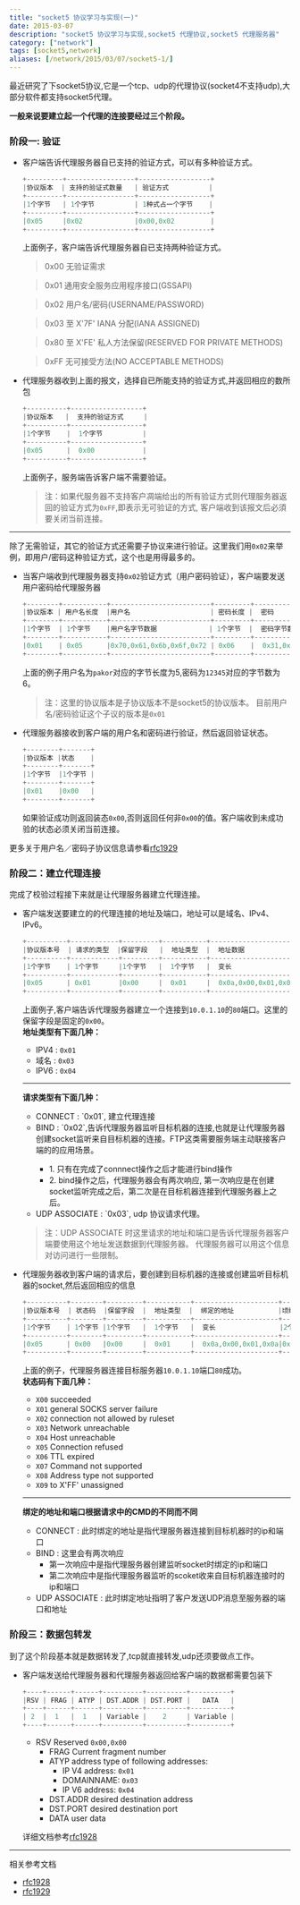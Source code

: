 ```yaml
---
title: "socket5 协议学习与实现(一)"
date: 2015-03-07
description: "socket5 协议学习与实现,socket5 代理协议,socket5 代理服务器"
category: ["network"]
tags: [socket5,network]
aliases: [/network/2015/03/07/socket5-1/]
---
```


最近研究了下socket5协议,它是一个tcp、udp的代理协议(socket4不支持udp),大部分软件都支持socket5代理。

**一般来说要建立起一个代理的连接要经过三个阶段。**

### 阶段一: 验证

* 客户端告诉代理服务器自已支持的验证方式，可以有多种验证方式。

    ```c
    +---------+-----------------+------------------+
    |协议版本  | 支持的验证式数量   | 验证方式          |
    +---------+-----------------+------------------+
    |1个字节   | 1个字节          | 1种式占一个字节    |
    +---------+-----------------+------------------+
    |0x05     |0x02             |0x00,0x02         |
    +---------+-----------------+------------------+
    ```
    上面例子，客户端告诉代理服务器自已支持两种验证方式。

    > 0x00 无验证需求

    > 0x01 通用安全服务应用程序接口(GSSAPI)

    > 0x02 用户名/密码(USERNAME/PASSWORD)

    > 0x03 至 X'7F' IANA 分配(IANA ASSIGNED)

    > 0x80 至 X'FE' 私人方法保留(RESERVED FOR PRIVATE METHODS)

    > 0xFF 无可接受方法(NO ACCEPTABLE METHODS)

* 代理服务器收到上面的报文，选择自已所能支持的验证方式,并返回相应的数所包

    ```c
    +----------+------------------+
    |协议版本   |  支持的验证方式     |
    +----------+------------------+
    |1个字节    |  1个字节          |
    +----------+------------------+
    |0x05      |  0x00            |
    +----------+------------------+
    ```
    上面例子，服务端告诉客户端不需要验证。
    > 注：如果代服务器不支持客户凋端给出的所有验证方式则代理服务器返回的验证方式为`0xFF`,即表示无可验证的方式,
    客户端收到该报文后必須要关闭当前连接。

---
除了无需验证，其它的验证方式还需要子协议来进行验证。这里我们用`0x02`来举例，即用户/密码这种验证方式，这个也是用得最多的。

* 当客户端收到代理服务器支持`0x02`验证方式（用户密码验证），客户端要发送用户密码给代理服务器

    ```c                                                                                    
   +--------+-----------+-------------------------+---------+-------------------------------+
   |协议版本 | 用户名长度  |用户名                    | 密码长度 |  密码                          |
   +--------+-----------+-------------------------+---------+-------------------------------+
   |1个字节  | 1个字节    |用户名字节数据             | 1个字节  |  密码字节数据                   |
   +--------+-----------+-------------------------+---------+-------------------------------+
   |0x01    | 0x05      |0x70,0x61,0x6b,0x6f,0x72 | 0x06    |  0x31,0x32,0x33,0x34,0x35,0x36|
   +--------+-----------+-------------------------+---------+-------------------------------+
    ```
    上面的例子用户名为`pakor`对应的字节长度为5,密码为`12345`对应的字节数为6。
   > 注：这里的协议版本是子协议版本不是socket5的协议版本。
   > 目前用户名/密码验证这个子议的版本是`0x01`

* 代理服务器接收到客户端的用户名和密码进行验证，然后返回验证状态。

    ```c
    +--------+-------+
    |协议版本 |状态    |
    +--------+-------+
    |1个字节  |1个字节 |
    +--------+-------+
    |0x01    |0x00   |
    +--------+-------+
    ```
   如果验证成功则返回装态`0x00`,否则返回任何非`0x00`的值。客户端收到未成功验的状态必须关闭当前连接。

更多关于用户名／密码子协议信息请参看[rfc1929](https://www.ietf.org/rfc/rfc1929.txt)


### 阶段二：建立代理连接
完成了校验过程接下来就是让代理服务器建立代理连接。

* 客户端发送要建立的的代理连接的地址及端口，地址可以是域名、IPv4、IPv6。

    ```c                                                                              
    +----------+------------+---------+-----------+-----------------------+------------+
    |协议版本号  | 请求的类型  |保留字段   |  地址类型  |  地址数据              |  地址端口    |
    +----------+------------+---------+-----------+-----------------------+------------+
    |1个字节    | 1个字节     |1个字节   |  1个字节   |  变长                  |  2个字节    |
    +----------+------------+---------+-----------+-----------------------+------------+
    |0x05      | 0x01       |0x00     |  0x01     |  0x0a,0x00,0x01,0x0a  |  0x00,0x50 |
    +----------+------------+---------+-----------+-----------------------+------------+
    ```
    上面例子,客户端告诉代理服务器建立一个连接到`10.0.1.10`的`80`端口。这里的保留字段是固定的`0x00`。  
    **地址类型有下面几种：**
    * IPV4 : `0x01`
    * 域名 : `0x03`
    * IPV6 : `0x04`

    ---

    **请求类型有下面几种：** 
    <ul>
    <li> CONNECT : `0x01`, 建立代理连接</li>
    <li> BIND : `0x02`,告诉代理服务器监听目标机器的连接,也就是让代理服务器创建socket监听来自目标机器的连接。FTP这类需要服务端主动联接客户端的的应用场景。 </li> 
       <ul>
           <li>1. 只有在完成了connnect操作之后才能进行bind操作</li>
           <li>2. bind操作之后，代理服务器会有两次响应, 第一次响应是在创建socket监听完成之后，第二次是在目标机器连接到代理服务器上之后。</li>
       </ul>
    <li> UDP ASSOCIATE : `0x03`, udp 协议请求代理。</li>
    </ul>
    
    > 注：UDP ASSOCIATE
    > 时这里请求的地址和端口是告诉代理服务器客户端要使用这个地址发送数据到代理服务器。
    > 代理服务器可以用这个信息对访问进行一些限制。

* 代理服务器收到客户端的请求后，要创建到目标机器的连接或创建监听目标机器的socket,然后返回相应的信息
    
    ```c
    +----------+--------+---------+-----------+---------------------+------------+
    |协议版本号  | 状态码  |保留字段  |  地址类型  |  绑定的地址           |顷绑定的端口  |   
    +----------+--------+---------+-----------+---------------------+------------+
    |1个字节    | 1个字节 |1个字节   |  1个字节   |  变长                |2个字节     |
    +----------+--------+---------+-----------+---------------------+------------+
    |0x05      | 0x00   |0x00     |  0x01     |  0x0a,0x00,0x01,0x0a|0x00,0x50   |
    +----------+--------+---------+-----------+---------------------+------------+
    ```
    上面的例子，代理服务器连接目标服务器`10.0.1.10`端口`80`成功。  
    **状态码有下面几种：**
    *  `X00` succeeded
    *  `X01` general SOCKS server failure
    *  `X02` connection not allowed by ruleset
    *  `X03` Network unreachable
    *  `X04` Host unreachable
    *  `X05` Connection refused
    *  `X06` TTL expired
    *  `X07` Command not supported
    *  `X08` Address type not supported
    *  `X09` to X'FF' unassigned

    ---

    **绑定的地址和端口根据请求中的CMD的不同而不同**  
    <ul>
        <li>CONNECT : 此时绑定的地址是指代理服务器连接到目标机器时的ip和端口</li>
        <li>
            BIND :  这里会有两次响应
            <ul>
                <li>第一次响应中是指代理服务器创建监听socket时绑定的ip和端口</li>
                <li>第二次响应中是指代理服务器监听的scoket收来自目标机器连接时的ip和端口</li>
            </ul>
        </li> 
        <li>UDP ASSOCIATE : 此时绑定地址指明了客户发送UDP消息至服务器的端口和地址</li>
    </ul>
    

### 阶段三：数据包转发
到了这个阶段基本就是数据转发了,tcp就直接转发,udp还须要做点工作。

* 客户端发送给代理服务器和代理服务器返回给客户端的数据都需要包装下 

    ```c
    +----+------+------+----------+----------+----------+
    |RSV | FRAG | ATYP | DST.ADDR | DST.PORT |   DATA   |
    +----+------+------+----------+----------+----------+
    | 2  |  1   |  1   | Variable |    2     | Variable |
    +----+------+------+----------+----------+----------+ 
    ```
    *  RSV  Reserved `0x00,0x00`
          *  FRAG    Current fragment number
          *  ATYP    address type of following addresses:
              *  IP V4 address: `0x01`
              *  DOMAINNAME: `0x03`
              *  IP V6 address: `0x04`
          *  DST.ADDR       desired destination address
          *  DST.PORT       desired destination port
          *  DATA     user data

    详细文档参考[rfc1928](https://www.ietf.org/rfc/rfc1928.txt)

---

相关参考文档

* [rfc1928](https://www.ietf.org/rfc/rfc1928.txt)
* [rfc1929](https://www.ietf.org/rfc/rfc1929.txt)
